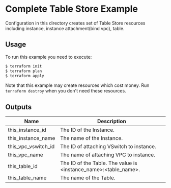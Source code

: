 # Complete Table Store Example

Configuration in this directory creates set of Table Store resources including instance, instance attachment(bind vpc), table. 

## Usage

To run this example you need to execute:

```bash
$ terraform init
$ terraform plan
$ terraform apply
```

Note that this example may create resources which cost money. Run `terraform destroy` when you don't need these resources.

<!-- BEGINNING OF PRE-COMMIT-TERRAFORM DOCS HOOK -->

## Outputs

| Name | Description |
|------|-------------|
| this_instance_id | The ID of the Instance. |
| this_instance_name | The name of the Instance. |
| this_vpc_vswitch_id | The ID of attaching VSwitch to instance. |
| this_vpc_name | The name of attaching VPC to instance. |
| this_table_id | The ID of the Table. The value is <instance_name>:<table_name>. |
| this_table_name | The name of the Table. |

<!-- END OF PRE-COMMIT-TERRAFORM DOCS HOOK -->

